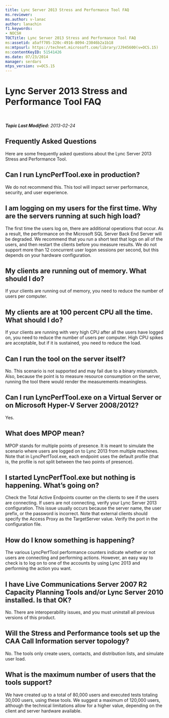 ```yaml
---
title: Lync Server 2013 Stress and Performance Tool FAQ
ms.reviewer: 
ms.author: v-lanac
author: lanachin
f1.keywords:
- NOCSH
TOCTitle: Lync Server 2013 Stress and Performance Tool FAQ
ms:assetid: a5aff705-320c-4916-8094-23046b2a1b18
ms:mtpsurl: https://technet.microsoft.com/library/JJ945600(v=OCS.15)
ms:contentKeyID: 51541426
ms.date: 07/23/2014
manager: serdars
mtps_version: v=OCS.15
---
```


<div data-xmlns="http://www.w3.org/1999/xhtml">

<div class="topic" data-xmlns="http://www.w3.org/1999/xhtml" data-msxsl="urn:schemas-microsoft-com:xslt" data-cs="http://msdn.microsoft.com/">

<div data-asp="http://msdn2.microsoft.com/asp">

# Lync Server 2013 Stress and Performance Tool FAQ

</div>

<div id="mainSection">

<div id="mainBody">

<span> </span>

_**Topic Last Modified:** 2013-02-24_

<div>

## Frequently Asked Questions

Here are some frequently asked questions about the Lync Server 2013 Stress and Performance Tool.

<div>

## Can I run LyncPerfTool.exe in production?

We do not recommend this. This tool will impact server performance, security, and user experience.

</div>

<div>

## I am logging on my users for the first time. Why are the servers running at such high load?

The first time the users log on, there are additional operations that occur. As a result, the performance on the Microsoft SQL Server Back End Server will be degraded. We recommend that you run a short test that logs on all of the users, and then restart the clients before you measure results. We do not support more than 12 concurrent user logon sessions per second, but this depends on your hardware configuration.

</div>

<div>

## My clients are running out of memory. What should I do?

If your clients are running out of memory, you need to reduce the number of users per computer.

</div>

<div>

## My clients are at 100 percent CPU all the time. What should I do?

If your clients are running with very high CPU after all the users have logged on, you need to reduce the number of users per computer. High CPU spikes are acceptable, but if it is sustained, you need to reduce the load.

</div>

<div>

## Can I run the tool on the server itself?

No. This scenario is not supported and may fail due to a binary mismatch. Also, because the point is to measure resource consumption on the server, running the tool there would render the measurements meaningless.

</div>

<div>

## Can I run LyncPerfTool.exe on a Virtual Server or on Microsoft Hyper-V Server 2008/2012?

Yes.

</div>

<div>

## What does MPOP mean?

MPOP stands for multiple points of presence. It is meant to simulate the scenario where users are logged on to Lync 2013 from multiple machines. Note that in LyncPerfTool.exe, each endpoint uses the default profile (that is, the profile is not split between the two points of presence).

</div>

<div>

## I started LyncPerfTool.exe but nothing is happening. What’s going on?

Check the Total Active Endpoints counter on the clients to see if the users are connecting. If users are not connecting, verify your Lync Server 2013 configuration. This issue usually occurs because the server name, the user prefix, or the password is incorrect. Note that external clients should specify the Access Proxy as the TargetServer value. Verify the port in the configuration file.

</div>

<div>

## How do I know something is happening?

The various LyncPerfTool performance counters indicate whether or not users are connecting and performing actions. However, an easy way to check is to log on to one of the accounts by using Lync 2013 and performing the action you want.

</div>

<div>

## I have Live Communications Server 2007 R2 Capacity Planning Tools and/or Lync Server 2010 installed. Is that OK?

No. There are interoperability issues, and you must uninstall all previous versions of this product.

</div>

<div>

## Will the Stress and Performance tools set up the CAA Call Information server topology?

No. The tools only create users, contacts, and distribution lists, and simulate user load.

</div>

<div>

## What is the maximum number of users that the tools support?

We have created up to a total of 80,000 users and executed tests totaling 30,000 users, using these tools. We suggest a maximum of 120,000 users, although the technical limitations allow for a higher value, depending on the client and server hardware available.

</div>

</div>

</div>

<span> </span>

</div>

</div>

</div>

